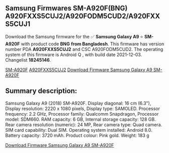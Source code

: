 <h2>Samsung Firmwares SM-A920F(BNG) A920FXXS5CUJ2/A920FODM5CUD2/A920FXXS5CUJ1</h2>
Download the Samsung firmware for the ✅ <strong>Samsung Galaxy A9 </strong> ⭐ <strong>SM-A920F</strong> with product code <strong>BNG</strong> <strong> from Bangladesh</strong>. This firmware has version number PDA <strong>A920FXXS5CUJ2</strong> and CSC A920FODM5CUD2. The operating system of this firmware is Android Q , with build date 2021-12-03. Changelist <strong>18245146</strong>.


[SM-A920F](https://samfirm.shop/samsung/model/SM-A920F)
[A920FXXS5CUJ2](https://samfirm.shop/samsung/pda/A920FXXS5CUJ2)
[Download Firmware Samsung Galaxy A9 SM-A920F](https://samfirm.shop/samsung/firmware/480053)
<h2>Summary description:</h2>
<p>Samsung Galaxy A9 (2018) SM-A920F. Display diagonal: 16 cm (6.3"), Display resolution: 2220 x 1080 pixels, Display type: SAMOLED. Processor frequency: 2.2 GHz, Processor family: Qualcomm Snapdragon, Processor model: SDM660. RAM capacity: 6 GB, Internal storage capacity: 128 GB. Rear camera resolution (numeric): 24 MP, Rear camera type: Quad camera. SIM card capability: Dual SIM. Operating system installed: Android 8.0. Battery capacity: 3720 mAh. Product colour: Pink gold. Weight: 183 g</p>


[Download Firmware Samsung Galaxy A9 SM-A920F](https://samfirm.shop/samsung/firmware/480053)

